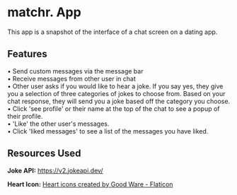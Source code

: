 matchr. App
============
This app is a snapshot of the interface of a chat screen on a dating app.

Features
---------
• Send custom messages via the message bar <br>
• Receive messages from other user in chat <br>
• Other user asks if you would like to hear a joke. If you say yes, they give you a selection of three categories of jokes to choose from. Based on your chat response, they will send you a joke based off the category you choose.<br>
• Click 'see profile' or their name at the top of the chat to see a popup of their profile.<br>
• 'Like' the other user's messages.<br>
• Click 'liked messages' to see a list of the messages you have liked.<br>

Resources Used
-------------
**Joke API:** https://v2.jokeapi.dev/

**Heart Icon:** <a href="https://www.flaticon.com/free-icons/heart" title="heart icons">Heart icons created by Good Ware - Flaticon</a>
